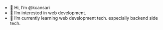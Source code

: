 - 👋 Hi, I’m @kcansari
- 👀 I’m interested in web development.
- 🌱 I’m currently learning web development tech. especially backend side tech.


